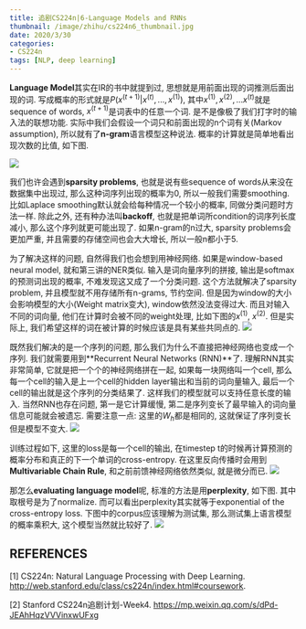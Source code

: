```yaml
---
title: 追剧CS224n|6-Language Models and RNNs
thumbnail: /image/zhihu/cs224n6_thumbnail.jpg
date: 2020/3/30
categories: 
- CS224n
tags: [NLP, deep learning]
---
```


**Language Model**其实在IR的书中就提到过, 思想就是用前面出现的词推测后面出现的词. 写成概率的形式就是$P(x^{(t+1)}|x^{(t)},..., x^{(1)})$, 其中$x^{(1)}, x^{(2)},... x^{(t)}$就是sequence of words, $x^{(t+1)}$是词表中的任意一个词. 是不是像极了我们打字时的输入法的联想功能. 实际中我们会假设一个词只和前面出现的n个词有关(Markov assumption), 所以就有了**n-gram**语言模型这种说法. 概率的计算就是简单地看出现次数的比值, 如下图.
<!-- more -->
![](/image/zhihu/cs224n6_1.png)

我们也许会遇到**sparsity problems**, 也就是说有些sequence of words从来没在数据集中出现过, 那么这种词序列出现的概率为0, 所以一般我们需要smoothing. 比如Laplace smoothing默认就会给每种情况一个较小的概率, 同做分类问题时方法一样. 除此之外, 还有种办法叫**backoff**, 也就是把单词所condition的词序列长度减小, 那么这个序列就更可能出现了. 如果n-gram的n过大, sparsity problems会更加严重, 并且需要的存储空间也会大大增长, 所以一般n都小于5. 

为了解决这样的问题, 自然得我们也会想到用神经网络. 如果是window-based neural model, 就和第三讲的NER类似. 输入是词向量序列的拼接, 输出是softmax的预测词出现的概率, 不难发现这又成了一个分类问题. 这个方法就解决了sparsity problem, 并且模型就不用存储所有n-grams, 节约空间. 但是因为window的大小会影响模型的大小(Weight matrix变大), window依然没法变得过大. 而且对输入不同的词向量, 他们在计算时会被不同的weight处理, 比如下图的$x^{(1)}$, $x^{(2)}$. 但是实际上, 我们希望这样的词在被计算的时候应该是具有某些共同点的.
![](/image/zhihu/cs224n6_2.png)

既然我们解决的是一个序列的问题, 那么我们为什么不直接把神经网络也变成一个序列. 我们就需要用到**Recurrent Neural Networks (RNN)**了. 理解RNN其实非常简单, 它就是把一个个的神经网络拼在一起, 如果每一块网络叫一个cell, 那么每一个cell的输入是上一个cell的hidden layer输出和当前的词向量输入, 最后一个cell的输出就是这个序列的分类结果了. 这样我们的模型就可以支持任意长度的输入. 当然RNN也存在问题, 第一是它计算缓慢, 第二是序列变长了最早输入的词向量信息可能就会被遗忘. 需要注意一点: 这里的$W_{h}$都是相同的, 这就保证了序列变长但是模型不变大. 
![](/image/zhihu/cs224n6_3.png)

训练过程如下, 这里的loss是每一个cell的输出, 在timestep t的时候再计算预测的概率分布和真正的下一个单词的cross-entropy. 在这里反向传播时会用到**Multivariable Chain Rule**, 和之前前馈神经网络依然类似, 就是微分而已.
![](/image/zhihu/cs224n6_4.png)

那怎么**evaluating language model**呢, 标准的方法是用**perplexity**, 如下图. 其中取根号是为了normalize. 而可以看出perplexity其实就等于exponential of the cross-entropy loss. 下图中的corpus应该理解为测试集, 那么测试集上语言模型的概率乘积大, 这个模型当然就比较好了.
![](/image/zhihu/cs224n6_5.png)

## REFERENCES
[1] CS224n: Natural Language Processing with Deep Learning. http://web.stanford.edu/class/cs224n/index.html#coursework.

[2] Stanford CS224n追剧计划-Week4. https://mp.weixin.qq.com/s/dPd-JEAhHqzVVVinxwUFxg